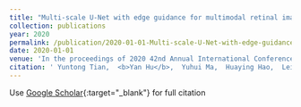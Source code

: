 ```yaml
---
title: "Multi-scale U-Net with edge guidance for multimodal retinal image deformable registration"
collection: publications
year: 2020
permalink: /publication/2020-01-01-Multi-scale-U-Net-with-edge-guidance-for-multimodal-retinal-image-deformable-registration
date: 2020-01-01
venue: 'In the proceedings of 2020 42nd Annual International Conference of the IEEE Engineering in Medicine &amp; Biology Society (EMBC)'
citation: ' Yuntong Tian,  <b>Yan Hu</b>,  Yuhui Ma,  Huaying Hao,  Lei Mou,  Jianlong Yang,  Yitian Zhao,  Jiang Liu, &quot;Multi-scale U-Net with edge guidance for multimodal retinal image deformable registration.&quot; In the proceedings of 2020 42nd Annual International Conference of the IEEE Engineering in Medicine &amp;amp; Biology Society (EMBC), 2020.'
---
```

Use [Google Scholar](https://scholar.google.com/scholar?q=Multi+scale+U+Net+with+edge+guidance+for+multimodal+retinal+image+deformable+registration){:target="_blank"} for full citation